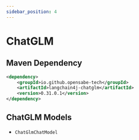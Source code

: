 ```yaml
---
sidebar_position: 4
---
```


# ChatGLM


## Maven Dependency

```xml
<dependency>
    <groupId>io.github.opensabe-tech</groupId>
    <artifactId>langchain4j-chatglm</artifactId>
    <version>0.31.0.1</version>
</dependency>
```


## ChatGLM Models

- `ChatGlmChatModel`